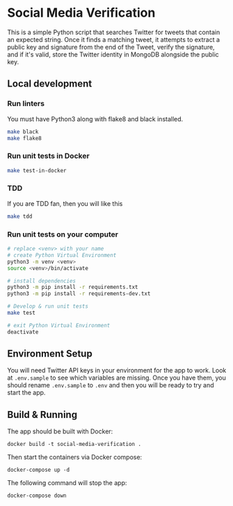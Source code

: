 # Social Media Verification

This is a simple Python script that searches Twitter for tweets that contain an expected string. Once it finds a matching tweet, it attempts to extract a public key and signature from the end of the Tweet, verify the signature, and if it's valid, store the Twitter identity in MongoDB alongside the public key.

## Local development

### Run linters

You must have Python3 along with flake8 and black installed.

```bash
make black
make flake8
```

### Run unit tests in Docker

```bash
make test-in-docker
```

### TDD

If you are TDD fan, then you will like this

```bash
make tdd
```

### Run unit tests on your computer

```bash
# replace <venv> with your name
# create Python Virtual Environment
python3 -m venv <venv>
source <venv>/bin/activate

# install dependencies
python3 -m pip install -r requirements.txt
python3 -m pip install -r requirements-dev.txt

# Develop & run unit tests
make test

# exit Python Virtual Environment
deactivate
```

## Environment Setup

You will need Twitter API keys in your environment for the app to work. Look at `.env.sample` to see which variables are missing. Once you have them, you should rename `.env.sample` to `.env` and then you will be ready to try and start the app.

## Build & Running

The app should be built with Docker:

`docker build -t social-media-verification .`

Then start the containers via Docker compose:

`docker-compose up -d`

The following command will stop the app:

`docker-compose down`
